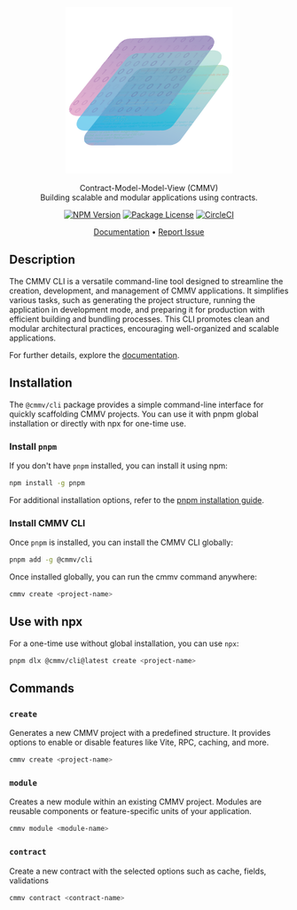 <p align="center">
  <a href="https://cmmv.io/" target="blank"><img src="https://raw.githubusercontent.com/andrehrferreira/docs.cmmv.io/main/public/assets/logo_CMMV2_icon.png" width="300" alt="CMMV Logo" /></a>
</p>
<p align="center">Contract-Model-Model-View (CMMV) <br/> Building scalable and modular applications using contracts.</p>
<p align="center">
    <a href="https://www.npmjs.com/package/@cmmv/core"><img src="https://img.shields.io/npm/v/@cmmv/core.svg" alt="NPM Version" /></a>
    <a href="https://github.com/andrehrferreira/cmmv-server/blob/main/LICENSE"><img src="https://img.shields.io/npm/l/@cmmv/core.svg" alt="Package License" /></a>
    <a href="https://dl.circleci.com/status-badge/redirect/circleci/QyJWAYrZ9JTfN1eubSDo5u/JEtDUbr1cNkGRxfKFJo7oR/tree/main" target="_blank"><img src="https://dl.circleci.com/status-badge/img/circleci/QyJWAYrZ9JTfN1eubSDo5u/JEtDUbr1cNkGRxfKFJo7oR/tree/main.svg?style=svg" alt="CircleCI" /></a>
</p>

<p align="center">
  <a href="https://cmmv.io">Documentation</a> &bull;
  <a href="https://github.com/andrehrferreira/cmmv-cli/issues">Report Issue</a>
</p>

## Description

The CMMV CLI is a versatile command-line tool designed to streamline the creation, development, and management of CMMV applications. It simplifies various tasks, such as generating the project structure, running the application in development mode, and preparing it for production with efficient building and bundling processes. This CLI promotes clean and modular architectural practices, encouraging well-organized and scalable applications.

For further details, explore the [documentation](https://cmmv.io/docs).

## Installation

The ``@cmmv/cli`` package provides a simple command-line interface for quickly scaffolding CMMV projects. You can use it with pnpm global installation or directly with npx for one-time use.

### Install `pnpm`

If you don't have `pnpm` installed, you can install it using npm:

```bash
npm install -g pnpm
```

For additional installation options, refer to the [pnpm installation guide](https://pnpm.io/installation).

### Install CMMV CLI

Once `pnpm` is installed, you can install the CMMV CLI globally:

```bash
pnpm add -g @cmmv/cli
```

Once installed globally, you can run the cmmv command anywhere:

```bash
cmmv create <project-name>
```

## Use with npx

For a one-time use without global installation, you can use ``npx``:

```bash
pnpm dlx @cmmv/cli@latest create <project-name>
```

## Commands

### ``create``

Generates a new CMMV project with a predefined structure. It provides options to enable or disable features like Vite, RPC, caching, and more.

```bash
cmmv create <project-name>
```

### ``module``

Creates a new module within an existing CMMV project. Modules are reusable components or feature-specific units of your application.

```bash
cmmv module <module-name>
```


### ``contract``

Create a new contract with the selected options such as cache, fields, validations

```bash
cmmv contract <contract-name>
```
